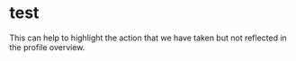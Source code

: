 # test #
This can help to highlight the action that we have taken but not reflected in the profile overview.




